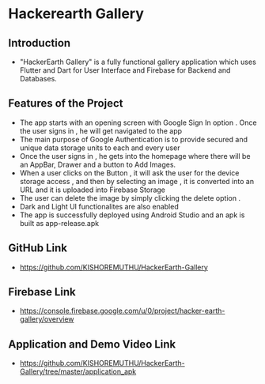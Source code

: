 # Hackerearth Gallery

## Introduction

 - "HackerEarth Gallery" is a fully functional gallery application which uses Flutter and Dart for User Interface and Firebase for Backend and Databases.

## Features of the Project

 - The app starts with an opening screen with Google Sign In option . Once the user signs in , he will get navigated to the app
 - The main purpose of Google Authentication is to provide secured and unique data storage units to each and every user
 - Once the user signs in , he gets into the homepage where there will be an AppBar, Drawer and a button to Add Images.
 - When a user clicks on the Button , it will ask the user for the device storage access , and then by selecting an image , it is converted into an URL and it is uploaded into Firebase Storage
 - The user can delete the image by simply clicking the delete option .
 - Dark and Light UI functionalites are also enabled
 - The app is successfully deployed using Android Studio and an apk is built as app-release.apk

## GitHub Link
 - https://github.com/KISHOREMUTHU/HackerEarth-Gallery

## Firebase Link
 - https://console.firebase.google.com/u/0/project/hacker-earth-gallery/overview

## Application and Demo Video Link
 - https://github.com/KISHOREMUTHU/HackerEarth-Gallery/tree/master/application_apk